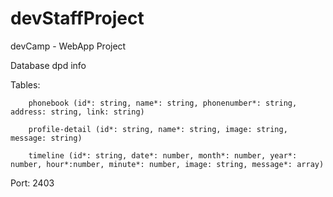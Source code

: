 # devStaffProject
devCamp - WebApp Project

Database dpd info

Tables:

        phonebook (id*: string, name*: string, phonenumber*: string, address: string, link: string)

        profile-detail (id*: string, name*: string, image: string, message: string)

        timeline (id*: string, date*: number, month*: number, year*: number, hour*:number, minute*: number, image: string, message*: array)

Port: 2403
